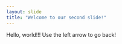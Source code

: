 ```yaml
---
layout: slide
title: "Welcome to our second slide!"
---
```

Hello, world!!!
Use the left arrow to go back!
